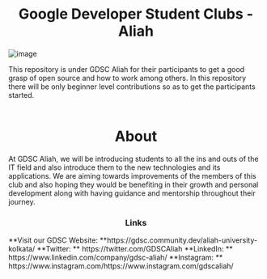 <h1 align="center">Google Developer Student Clubs - Aliah</h1>

![image](https://res.cloudinary.com/startup-grind/image/upload/c_fill,dpr_2,f_auto,g_center,h_540,q_auto:good,w_720/v1/gcs/platform-data-dsc/chapter_photos/Aliah-University-Admission.jpg)

This repository is under GDSC Aliah for their participants to get a good grasp of open source and how to work among others. In this repository there will be only beginner level contributions so as to get the participants started.
<br>
<br>

<h1 align="center">About</h1>

At GDSC Aliah, we will be introducing students to all the ins and outs of the IT field and also introduce them to the new technologies and its applications. We are aiming towards improvements of the members of this club and also hoping they would be benefiting in their growth and personal development along with having guidance and mentorship throughout their journey.

<h3 align="center">Links</h3>
**Visit our GDSC Website: **https://gdsc.community.dev/aliah-university-kolkata/
**Twitter: ** https://twitter.com/GDSCAliah
**LinkedIn: ** https://www.linkedin.com/company/gdsc-aliah/
**Instagram: ** https://www.instagram.com/https://www.instagram.com/gdscaliah/
<br>
